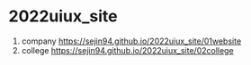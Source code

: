 # 2022uiux_site
1. company https://sejin94.github.io/2022uiux_site/01website
1. college https://sejin94.github.io/2022uiux_site/02college
